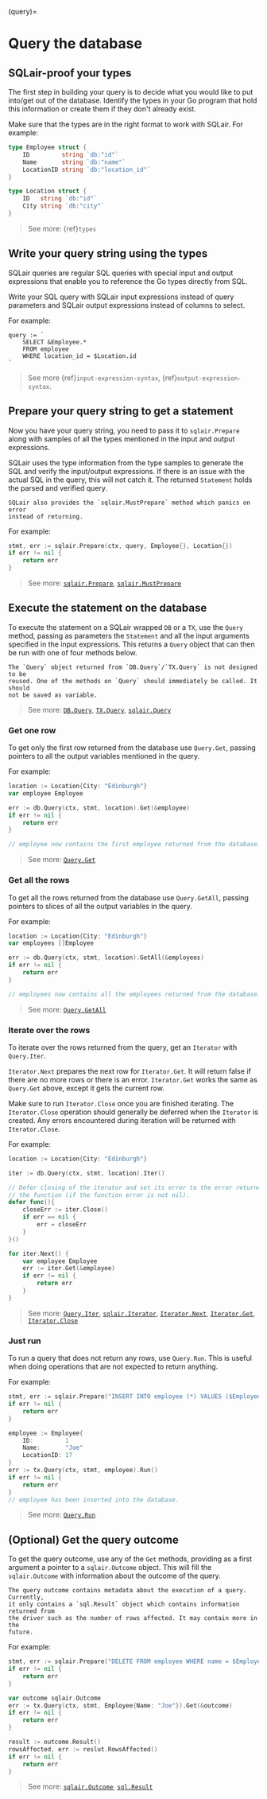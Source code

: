 (query)=
# Query the database

## SQLair-proof your types
The first step in building your query is to decide what you would like to put
into/get out of the database. Identify the types in your Go program that hold
this information or create them if they don't already exist.

Make sure that the types are in the right format to work with SQLair. For example:
```go
type Employee struct {
    ID         string `db:"id"`
    Name       string `db:"name"`
    LocationID string `db:"location_id"`
}

type Location struct {
    ID   string `db:"id"`
    City string `db:"city"`
}
```

> See more: {ref}`types` 

## Write your query string using the types

SQLair queries are regular SQL queries with special input and output expressions
that enable you to reference the Go types directly from SQL.

Write your SQL query with SQLair input expressions instead of query parameters
and SQLair output expressions instead of columns to select.

For example:
```
query := `
    SELECT &Employee.*
    FROM employee
    WHERE location_id = $Location.id
`
```

> See more {ref}`input-expression-syntax`, {ref}`output-expression-syntax`.

## Prepare your query string to get a statement

Now you have your query string, you need to pass it to `sqlair.Prepare` along
with samples of all the types mentioned in the input and output expressions.

SQLair uses the type information from the type samples to generate the SQL and
verify the input/output expressions. If there is an issue with the actual SQL in
the query, this will not catch it. The returned `Statement` holds the parsed and
verified query.


```{note}
SQLair also provides the `sqlair.MustPrepare` method which panics on error
instead of returning.
```

For example:
```go
stmt, err := sqlair.Prepare(ctx, query, Employee{}, Location{})
if err != nil {
    return err
}
```

> See more:
[`sqlair.Prepare`](https://pkg.go.dev/github.com/canonical/sqlair#Prepare),
[`sqlair.MustPrepare`](https://pkg.go.dev/github.com/canonical/sqlair#MustPrepare)

## Execute the statement on the database

To execute the statement on a SQLair wrapped `DB` or a `TX`, use the `Query`
method, passing as parameters the `Statement` and all the input arguments
specified in the input expressions. This returns a `Query` object that can then
be run with one of four methods below.

```{note}
The `Query` object returned from `DB.Query`/`TX.Query` is not designed to be
reused. One of the methods on `Query` should immediately be called. It should
not be saved as variable.
```

> See more:
[`DB.Query`](https://pkg.go.dev/github.com/canonical/sqlair#DB.Query),
[`TX.Query`](https://pkg.go.dev/github.com/canonical/sqlair#TX.Query),
[`sqlair.Query`](https://pkg.go.dev/github.com/canonical/sqlair#Query)

### Get one row
To get only the first row returned from the database use `Query.Get`, passing
pointers to all the output variables mentioned in the query.

For example:
```go
location := Location{City: "Edinburgh"}
var employee Employee

err := db.Query(ctx, stmt, location).Get(&employee)
if err != nil {
    return err
}

// employee now contains the first employee returned from the database.
```

> See more: [`Query.Get`](https://pkg.go.dev/github.com/canonical/sqlair#Query.Get)

### Get all the rows
To get all the rows returned from the database use `Query.GetAll`, passing
pointers to slices of all the output variables in the query.

For example:
```go
location := Location{City: "Edinburgh"}
var employees []Employee

err := db.Query(ctx, stmt, location).GetAll(&employees)
if err != nil {
    return err
}

// employees now contains all the employees returned from the database.
```

> See more:
[`Query.GetAll`](https://pkg.go.dev/github.com/canonical/sqlair#Query.GetAll)

### Iterate over the rows
To iterate over the rows returned from the query, get an `Iterator` with
`Query.Iter`.

`Iterator.Next` prepares the next row for `Iterator.Get`. It will return false
if there are no more rows or there is an error. `Iterator.Get` works the same as
`Query.Get` above, except it gets the current row.

Make sure to run `Iterator.Close` once you are finished iterating. The
`Iterator.Close` operation should generally be deferred when the `Iterator` is
created. Any errors encountered during iteration will be returned with
`Iterator.Close`.

For example:
```go
location := Location{City: "Edinburgh"}

iter := db.Query(ctx, stmt, location).Iter()

// Defer closing of the iterator and set its error to the error returned from 
// the function (if the function error is not nil).
defer func(){
    closeErr := iter.Close()
    if err == nil {
        err = closeErr
    }
}()

for iter.Next() {
    var employee Employee
    err := iter.Get(&employee)
    if err != nil {
        return err
    }  
}
```

> See more:
[`Query.Iter`](https://pkg.go.dev/github.com/canonical/sqlair#Query.Iter),
[`sqlair.Iterator`](https://pkg.go.dev/github.com/canonical/sqlair#Iterator),
[`Iterator.Next`](https://pkg.go.dev/github.com/canonical/sqlair#Iterator.Next),
[`Iterator.Get`](https://pkg.go.dev/github.com/canonical/sqlair#Iterator.Get),
[`Iterator.Close`](https://pkg.go.dev/github.com/canonical/sqlair#Iterator.Close)
### Just run 
To run a query that does not return any rows, use `Query.Run`. This is useful
when doing operations that are not expected to return anything.

For example:
```go
stmt, err := sqlair.Prepare("INSERT INTO employee (*) VALUES ($Employee.*)", Employee{})
if err != nil {
    return err
}

employee := Employee{
    ID:         1 
    Name:       "Joe"
    LocationID: 17
}
err := tx.Query(ctx, stmt, employee).Run()
if err != nil {
    return err
}
// employee has been inserted into the database.
```

> See more:
[`Query.Run`](https://pkg.go.dev/github.com/canonical/sqlair#Query.Run)


## (Optional) Get the query outcome

To get the query outcome, use any of the `Get` methods, providing as a first
argument a pointer to a `sqlair.Outcome` object. This will fill the
`sqlair.Outcome` with information about the outcome of the query.

```{note}
The query outcome contains metadata about the execution of a query. Currently,
it only contains a `sql.Result` object which contains information returned from
the driver such as the number of rows affected. It may contain more in the
future.
```

For example:
```go
stmt, err := sqlair.Prepare("DELETE FROM employee WHERE name = $Employee.name", Employee{})
if err != nil {
    return err
}

var outcome sqlair.Outcome
err := tx.Query(ctx, stmt, Employee{Name: "Joe"}).Get(&outcome)
if err != nil {
    return err
}

result := outcome.Result()
rowsAffected, err := reslut.RowsAffected()
if err != nil {
    return err
}
```

> See more:
[`sqlair.Outcome`](https://pkg.go.dev/github.com/canonical/sqlair#Outcome),
[`sql.Result`](https://pkg.go.dev/database/sql#Result)